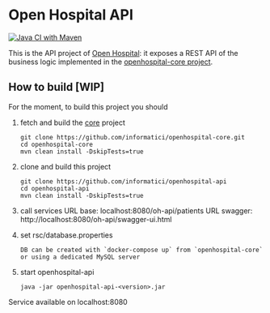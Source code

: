 # Open Hospital API

[![Java CI with Maven](https://github.com/informatici/openhospital-api/workflows/Java%20CI%20with%20Maven/badge.svg)](https://github.com/informatici/openhospital-api/actions?query=workflow%3A%22Java+CI+with+Maven%22)

This is the API project of [Open Hospital][openhospital]: it exposes a REST API of the business logic implemented in the [openhospital-core project][core].  

## How to build [WIP]

For the moment, to build this project you should 

 1. fetch and build the [core] project
    
        git clone https://github.com/informatici/openhospital-core.git
        cd openhospital-core
        mvn clean install -DskipTests=true
        
 2. clone and build this project
 
        git clone https://github.com/informatici/openhospital-api
        cd openhospital-api
        mvn clean install -DskipTests=true
        
 3. call services
 URL base: localhost:8080/oh-api/patients
 URL swagger: http://localhost:8080/oh-api/swagger-ui.html

 3. set rsc/database.properties
 
        DB can be created with `docker-compose up` from `openhospital-core` or using a dedicated MySQL server

 4. start openhospital-api
 
        java -jar openhospital-api-<version>.jar

Service available on localhost:8080

[openhospital]: https://www.open-hospital.org/
[core]: https://github.com/informatici/openhospital/openhospital-core

